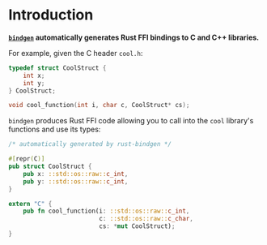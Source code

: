 # Introduction

**[`bindgen`](https://github.com/servo/rust-bindgen) automatically generates Rust
FFI bindings to C and C++ libraries.**

For example, given the C header `cool.h`:

```c
typedef struct CoolStruct {
    int x;
    int y;
} CoolStruct;

void cool_function(int i, char c, CoolStruct* cs);
```

`bindgen` produces Rust FFI code allowing you to call into the `cool` library's
functions and use its types:

```rust
/* automatically generated by rust-bindgen */

#[repr(C)]
pub struct CoolStruct {
    pub x: ::std::os::raw::c_int,
    pub y: ::std::os::raw::c_int,
}

extern "C" {
    pub fn cool_function(i: ::std::os::raw::c_int,
                         c: ::std::os::raw::c_char,
                         cs: *mut CoolStruct);
}
```
